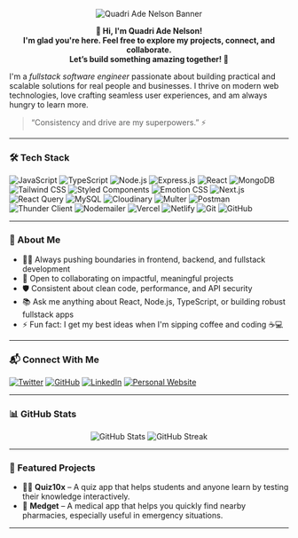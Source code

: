 <p align="center">
  <img src="https://capsule-render.vercel.app/api?type=wave&color=0a192f&height=200&width=full&section=header&text=Quadri%20Ade%20Nelson%20🚀&fontColor=ffffff&fontSize=40&fontAlignY=35" alt="Quadri Ade Nelson Banner"/>
</p>

<p align="center">
  <strong>👋 Hi, I'm Quadri Ade Nelson!<br/>
  I'm glad you're here. Feel free to explore my projects, connect, and collaborate.<br/>
  Let’s build something amazing together! 🚀</strong>
</p>

I'm a *fullstack software engineer* passionate about building practical and scalable solutions for real people and businesses. I thrive on modern web technologies, love crafting seamless user experiences, and am always hungry to learn more.

> “Consistency and drive are my superpowers.” ⚡

---

### 🛠️ Tech Stack

![JavaScript](https://img.shields.io/badge/-JavaScript-F7DF1E?style=for-the-badge&logo=javascript&logoColor=black)
![TypeScript](https://img.shields.io/badge/-TypeScript-3178C6?style=for-the-badge&logo=typescript&logoColor=white)
![Node.js](https://img.shields.io/badge/-Node.js-339933?style=for-the-badge&logo=node.js&logoColor=white)
![Express.js](https://img.shields.io/badge/Express.js-000000?style=for-the-badge&logo=express&logoColor=white)
![React](https://img.shields.io/badge/-React-61DAFB?style=for-the-badge&logo=react&logoColor=black)
![MongoDB](https://img.shields.io/badge/-MongoDB-4EA94B?style=for-the-badge&logo=mongodb&logoColor=white)
![Tailwind CSS](https://img.shields.io/badge/-Tailwind%20CSS-06B6D4?style=for-the-badge&logo=tailwind-css&logoColor=white)
![Styled Components](https://img.shields.io/badge/-Styled%20Components-db7093?style=for-the-badge&logo=styled-components&logoColor=white)
![Emotion CSS](https://img.shields.io/badge/-Emotion%20CSS-cf649a?style=for-the-badge&logo=emotion&logoColor=white)
![Next.js](https://img.shields.io/badge/-Next.js-000000?style=for-the-badge&logo=next.js&logoColor=white)
![React Query](https://img.shields.io/badge/-React%20Query-FF4154?style=for-the-badge&logo=react-query&logoColor=white)
![MySQL](https://img.shields.io/badge/-MySQL-00758F?style=for-the-badge&logo=mysql&logoColor=white)
![Cloudinary](https://img.shields.io/badge/-Cloudinary-3448C5?style=for-the-badge&logo=cloudinary&logoColor=white)
![Multer](https://img.shields.io/badge/-Multer-FFCA28?style=for-the-badge&logoColor=black)
![Postman](https://img.shields.io/badge/-Postman-FF6C37?style=for-the-badge&logo=postman&logoColor=white)
![Thunder Client](https://img.shields.io/badge/-Thunder%20Client-1DC9B7?style=for-the-badge&logo=thunder-client&logoColor=white)
![Nodemailer](https://img.shields.io/badge/-Nodemailer-00923F?style=for-the-badge&logo=nodemailer&logoColor=white)
![Vercel](https://img.shields.io/badge/-Vercel-000000?style=for-the-badge&logo=vercel&logoColor=white)
![Netlify](https://img.shields.io/badge/-Netlify-00C7B7?style=for-the-badge&logo=netlify&logoColor=white)
![Git](https://img.shields.io/badge/-Git-F05032?style=for-the-badge&logo=git&logoColor=white)
![GitHub](https://img.shields.io/badge/-GitHub-181717?style=for-the-badge&logo=github&logoColor=white)

---

### 🌱 About Me

- 👨‍💻 Always pushing boundaries in frontend, backend, and fullstack development
- 🤝 Open to collaborating on impactful, meaningful projects
- 🛡 Consistent about clean code, performance, and API security
- 📚 Ask me anything about React, Node.js, TypeScript, or building robust fullstack apps
- ⚡ Fun fact: I get my best ideas when I'm sipping coffee and coding ☕💻

---

### 📬 Connect With Me

[![Twitter](https://img.shields.io/badge/-Twitter-1DA1F2?style=flat-square&logo=twitter&logoColor=white)](https://twitter.com/QuadriAdeNelson)
[![GitHub](https://img.shields.io/badge/-GitHub-181717?style=flat-square&logo=github&logoColor=white)](https://github.com/Dev-NelsonQUAN)
[![LinkedIn](https://img.shields.io/badge/-LinkedIn-0A66C2?style=flat-square&logo=linkedin&logoColor=white)](https://www.linkedin.com/in/nelson-quadri-911a91337/)
[![Personal Website](https://img.shields.io/badge/-Website-24292E?style=flat-square&logo=githubpages&logoColor=white)](https://yourwebsite.com)

---

### 📊 GitHub Stats

<p align="center">
  <img src="https://github-readme-stats.vercel.app/api?username=Dev-NelsonQUAN&show_icons=true&theme=react&hide_border=true" alt="GitHub Stats" />
  <img src="https://github-readme-streak-stats.herokuapp.com/?user=Dev-NelsonQUAN&theme=react&hide_border=true" alt="GitHub Streak" />
</p>

---

### 🌟 Featured Projects

- 🧑‍🎓 **Quiz10x** – A quiz app that helps students and anyone learn by testing their knowledge interactively.
- 🏥 **Medget** – A medical app that helps you quickly find nearby pharmacies, especially useful in emergency situations.

---
